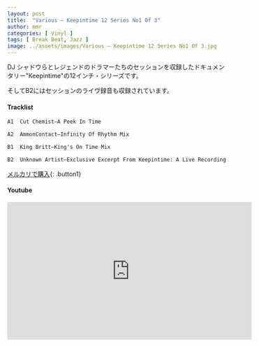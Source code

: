 ```yaml
---
layout: post
title:  "Various – Keepintime 12 Series No1 Of 3"
author: mmr
categories: [ Vinyl ]
tags: [ Break Beat, Jazz ]
image: ../assets/images/Various – Keepintime 12 Series No1 Of 3.jpg
---
```


DJ シャドウらとレジェンドのドラマーたちのセッションを収録したドキュメンタリー"Keepintime"の12インチ・シリーズです。

そしてB2にはセッションのライヴ録音も収録されています。


#### Tracklist
```md
A1  Cut Chemist–A Peek In Time

A2  AmmonContact–Infinity Of Rhythm Mix

B1  King Britt–King's On Time Mix

B2  Unknown Artist–Exclusive Excerpt From Keepintime: A Live Recording
```
[メルカリで購入](https://jp.mercari.com/item/m29653192560?afid=6142608987){: .button1}

#### Youtube
<iframe width="560" height="315" src="https://www.youtube.com/embed/QT3GXm7HoXI?si=h9OBbQ-wA4hYE6Bi" title="YouTube video player" frameborder="0" allow="accelerometer; autoplay; clipboard-write; encrypted-media; gyroscope; picture-in-picture; web-share" referrerpolicy="strict-origin-when-cross-origin" allowfullscreen></iframe>